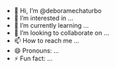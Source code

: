 - 👋 Hi, I’m @deboramechaturbo
- 👀 I’m interested in ...
- 🌱 I’m currently learning ...
- 💞️ I’m looking to collaborate on ...
- 📫 How to reach me ...
- 😄 Pronouns: ...
- ⚡ Fun fact: ...

<!---
deboramechaturbo/deboramechaturbo is a ✨ special ✨ repository because its `README.md` (this file) appears on your GitHub profile.
You can click the Preview link to take a look at your changes.
--->
